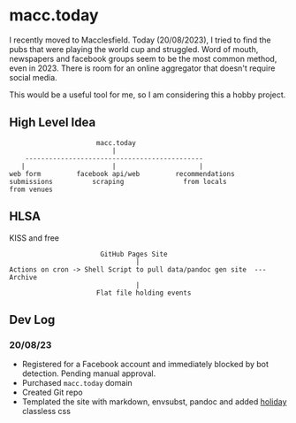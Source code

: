 # macc.today

I recently moved to Macclesfield. Today (20/08/2023), I tried to find the pubs that were playing the world cup and struggled. Word of mouth, newspapers and facebook groups seem to be the most common method, even in 2023. There is room for an online aggregator that doesn't require social media.

This would be a useful tool for me, so I am considering this a hobby project.

## High Level Idea

```
                      macc.today
                          |
    ---------------------------------------------
   |                      |                     |
web form         facebook api/web         recommendations
submissions          scraping               from locals
from venues
```

## HLSA

KISS and free

```
                       GitHub Pages Site
                                |
Actions on cron -> Shell Script to pull data/pandoc gen site  --- Archive
                                |
                      Flat file holding events
```

## Dev Log

### 20/08/23

- Registered for a Facebook account and immediately blocked by bot detection. Pending manual approval.
- Purchased `macc.today` domain
- Created Git repo
- Templated the site with markdown, envsubst, pandoc and added [holiday](https://holidaycss.js.org/) classless css
